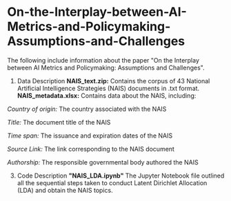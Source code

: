 # On-the-Interplay-between-AI-Metrics-and-Policymaking-Assumptions-and-Challenges

The following include information about the paper "On the Interplay between AI Metrics and Policymaking: Assumptions and Challenges".


1. Data Description
**NAIS_text.zip:** Contains the corpus of 43 National Artificial Intelligence Strategies (NAIS) documents in .txt format.
**NAIS_metadata.xlsx:** Contains data about the NAIS, including:

 _Country of origin:_ The country associated with the NAIS
 
 _Title:_ The document title of the NAIS
 
 _Time span:_ The issuance and expiration dates of the NAIS
 
 _Source Link:_ The link corresponding to the NAIS document
 
 _Authorship:_ The responsible governmental body authored the NAIS


3. Code Description
**"NAIS_LDA.ipynb"** The Jupyter Notebook file outlined all the sequential steps taken to conduct Latent Dirichlet Allocation (LDA) and obtain the NAIS topics.
